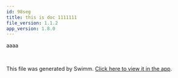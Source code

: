 ```yaml
---
id: 98seg
title: this is doc 1111111
file_version: 1.1.2
app_version: 1.8.0
---
```


aaaa

<br/>

This file was generated by Swimm. [Click here to view it in the app](https://swimm-web-app.web.app/repos/Z2l0aHViJTNBJTNBdDElM0ElM0FlcmFuLXN3aW1t/docs/98seg).
